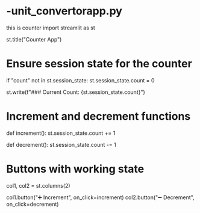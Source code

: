 # -unit_convertorapp.py
this is counter
import streamlit as st

st.title("Counter App")

# Ensure session state for the counter
if "count" not in st.session_state:
    st.session_state.count = 0

st.write(f"### Current Count: {st.session_state.count}")

# Increment and decrement functions
def increment():
    st.session_state.count += 1

def decrement():
    st.session_state.count -= 1

# Buttons with working state
col1, col2 = st.columns(2)

col1.button("➕ Increment", on_click=increment)
col2.button("➖ Decrement", on_click=decrement)
